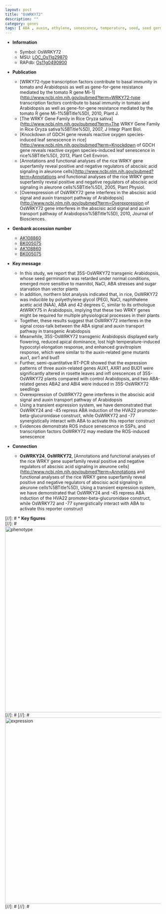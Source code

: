 ```yaml
---
layout: post
title: "OsWRKY72"
description: ""
category: genes
tags: [ ABA , auxin, ethylene, senescence, temperature, seed, seed germination, seedling, flower, transcription factor]
---
```


* **Information**  
    + Symbol: OsWRKY72  
    + MSU: [LOC_Os11g29870](http://rice.plantbiology.msu.edu/cgi-bin/ORF_infopage.cgi?orf=LOC_Os11g29870)  
    + RAPdb: [Os11g0490900](http://rapdb.dna.affrc.go.jp/viewer/gbrowse_details/irgsp1?name=Os11g0490900)  

* **Publication**  
    + [WRKY72-type transcription factors contribute to basal immunity in tomato and Arabidopsis as well as gene-for-gene resistance mediated by the tomato R gene Mi-1](http://www.ncbi.nlm.nih.gov/pubmed?term=WRKY72-type transcription factors contribute to basal immunity in tomato and Arabidopsis as well as gene-for-gene resistance mediated by the tomato R gene Mi-1%5BTitle%5D), 2010, Plant J.
    + [The WRKY Gene Family in Rice Oryza sativa](http://www.ncbi.nlm.nih.gov/pubmed?term=The WRKY Gene Family in Rice Oryza sativa%5BTitle%5D), 2007, J Integr Plant Biol.
    + [Knockdown of GDCH gene reveals reactive oxygen species-induced leaf senescence in rice](http://www.ncbi.nlm.nih.gov/pubmed?term=Knockdown of GDCH gene reveals reactive oxygen species-induced leaf senescence in rice%5BTitle%5D), 2013, Plant Cell Environ.
    + [Annotations and functional analyses of the rice WRKY gene superfamily reveal positive and negative regulators of abscisic acid signaling in aleurone cells](http://www.ncbi.nlm.nih.gov/pubmed?term=Annotations and functional analyses of the rice WRKY gene superfamily reveal positive and negative regulators of abscisic acid signaling in aleurone cells%5BTitle%5D), 2005, Plant Physiol.
    + [Overexpression of OsWRKY72 gene interferes in the abscisic acid signal and auxin transport pathway of Arabidopsis](http://www.ncbi.nlm.nih.gov/pubmed?term=Overexpression of OsWRKY72 gene interferes in the abscisic acid signal and auxin transport pathway of Arabidopsis%5BTitle%5D), 2010, Journal of Biosciences.

* **Genbank accession number**  
    + [AK108860](http://www.ncbi.nlm.nih.gov/nuccore/AK108860)
    + [BK005075](http://www.ncbi.nlm.nih.gov/nuccore/BK005075)
    + [AK108860](http://www.ncbi.nlm.nih.gov/nuccore/AK108860)
    + [BK005075](http://www.ncbi.nlm.nih.gov/nuccore/BK005075)

* **Key message**  
    + In this study, we report that 35S-OsWRKY72 transgenic Arabidopsis, whose seed germination was retarded under normal conditions, emerged more sensitive to mannitol, NaCl, ABA stresses and sugar starvation than vector plants
    + In addition, northern blot analysis indicated that, in rice, OsWRKY72 was inducible by polyethylene glycol (PEG), NaCl, naphthalene acetic acid (NAA), ABA and 42 degrees C, similar to its orthologue AtWRKY75 in Arabidopsis, implying that these two WRKY genes might be required for multiple physiological processes in their plants
    + Together, these results suggest that OsWRKY72 interferes in the signal cross-talk between the ABA signal and auxin transport pathway in transgenic Arabidopsis
    + Meanwhile, 35S-OsWRKY72 transgenic Arabidopsis displayed early flowering, reduced apical dominance, lost high temperature-induced hypocotyl elongation response, and enhanced gravitropism response, which were similar to the auxin-related gene mutants aux1, axr1 and bud1
    + Further, semi-quantitative RT-PCR showed that the expression patterns of three auxin-related genes AUX1, AXR1 and BUD1 were significantly altered in rosette leaves and infl orescences of 35S-OsWRKY72 plants compared with control Arabidopsis, and two ABA-related genes ABA2 and ABI4 were induced in 35S-OsWRKY72 seedlings
    + Overexpression of OsWRKY72 gene interferes in the abscisic acid signal and auxin transport pathway of Arabidopsis
    + Using a transient expression system, we have demonstrated that OsWRKY24 and -45 repress ABA induction of the HVA22 promoter-beta-glucuronidase construct, while OsWRKY72 and -77 synergistically interact with ABA to activate this reporter construct
    + Evidences demonstrate ROS induce senescence in SSPs, and transcription factors OsWRKY72 may mediate the ROS-induced senescence

* **Connection**  
    + __OsWRKY24__, __OsWRKY72__, [Annotations and functional analyses of the rice WRKY gene superfamily reveal positive and negative regulators of abscisic acid signaling in aleurone cells](http://www.ncbi.nlm.nih.gov/pubmed?term=Annotations and functional analyses of the rice WRKY gene superfamily reveal positive and negative regulators of abscisic acid signaling in aleurone cells%5BTitle%5D), Using a transient expression system, we have demonstrated that OsWRKY24 and -45 repress ABA induction of the HVA22 promoter-beta-glucuronidase construct, while OsWRKY72 and -77 synergistically interact with ABA to activate this reporter construct

[//]: # * **Key figures**  
[//]: # <img src="http://funRiceGenes.github.io/images/OsWRKY72.pheno.png" alt="phenotype"  style="width: 600px;"/>
[//]: # 
[//]: # <img src="http://funRiceGenes.github.io/images/OsWRKY72.exp.png" alt="expression"  style="width: 600px;"/>
[//]: # 
[//]: # 

